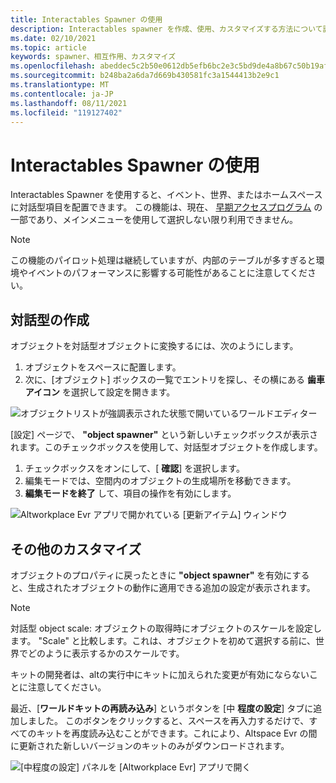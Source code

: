 ```yaml
---
title: Interactables Spawner の使用
description: Interactables spawner を作成、使用、カスタマイズする方法について説明します。これらの項目は、Altspaces Evr スペースに配置します。
ms.date: 02/10/2021
ms.topic: article
keywords: spawner、相互作用、カスタマイズ
ms.openlocfilehash: abeddec5c2b50e0612db5efb6bc2e3c5bd9de4a8b67c50b19afee18b17c5e746
ms.sourcegitcommit: b248ba2a6da7d669b430581fc3a1544413b2e9c1
ms.translationtype: MT
ms.contentlocale: ja-JP
ms.lasthandoff: 08/11/2021
ms.locfileid: "119127402"
---
```

# <a name="using-the-interactables-spawner"></a>Interactables Spawner の使用

Interactables Spawner を使用すると、イベント、世界、またはホームスペースに対話型項目を配置できます。 この機能は、現在、 [早期アクセスプログラム](../world-building/early-access.md) の一部であり、メインメニューを使用して選択しない限り利用できません。

> [!NOTE]
> この機能のパイロット処理は継続していますが、内部のテーブルが多すぎると環境やイベントのパフォーマンスに影響する可能性があることに注意してください。 

## <a name="creating-an-interactable"></a>対話型の作成

オブジェクトを対話型オブジェクトに変換するには、次のようにします。

1. オブジェクトをスペースに配置します。
2. 次に、[オブジェクト] ボックスの一覧でエントリを探し、その横にある **歯車アイコン** を選択して設定を開きます。

![オブジェクトリストが強調表示された状態で開いているワールドエディター](images/interactables-spawner-img-01.png)

[設定] ページで、 **"object spawner"** という新しいチェックボックスが表示されます。このチェックボックスを使用して、対話型オブジェクトを作成します。

1. チェックボックスをオンにして、[ **確認**] を選択します。
2. 編集モードでは、空間内のオブジェクトの生成場所を移動できます。
3. **編集モードを終了** して、項目の操作を有効にします。

![Altworkplace Evr アプリで開かれている [更新アイテム] ウィンドウ](images/interactables-spawner-img-02.png)

## <a name="other-customizations"></a>その他のカスタマイズ

オブジェクトのプロパティに戻ったときに **"object spawner"** を有効にすると、生成されたオブジェクトの動作に適用できる追加の設定が表示されます。

> [!NOTE]
> 対話型 object scale: オブジェクトの取得時にオブジェクトのスケールを設定します。 "Scale" と比較します。これは、オブジェクトを初めて選択する前に、世界でどのように表示するかのスケールです。

キットの開発者は、altの実行中にキットに加えられた変更が有効にならないことに注意してください。

最近、[**ワールドキットの再読み込み**] というボタンを [中 **程度の設定**] タブに追加しました。 このボタンをクリックすると、スペースを再入力するだけで、すべてのキットを再度読み込むことができます。これにより、Altspace Evr の間に更新された新しいバージョンのキットのみがダウンロードされます。

![[中程度の設定] パネルを [Altworkplace Evr] アプリで開く](images/interactables-spawner-img-03.png)